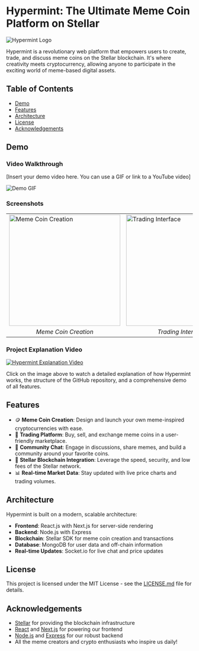 # Hypermint: The Ultimate Meme Coin Platform on Stellar

![Hypermint Logo](![logo-no-background](https://github.com/user-attachments/assets/ba03712c-c216-4ab2-8174-2d0bb4b99d2c))

Hypermint is a revolutionary web platform that empowers users to create, trade, and discuss meme coins on the Stellar blockchain. It's where creativity meets cryptocurrency, allowing anyone to participate in the exciting world of meme-based digital assets.

## Table of Contents

- [Demo](#demo)
- [Features](#features)
- [Architecture](#architecture)
- [License](#license)
- [Acknowledgements](#acknowledgements)

## Demo

### Video Walkthrough
[Insert your demo video here. You can use a GIF or link to a YouTube video]

![Demo GIF](link-to-your-demo-gif.gif)

### Screenshots

<table>
  <tr>
    <td><img src="link-to-screenshot1.png" alt="Meme Coin Creation" width="300"/></td>
    <td><img src="link-to-screenshot2.png" alt="Trading Interface" width="300"/></td>
    <td><img src="link-to-screenshot3.png" alt="Community Chat" width="300"/></td>
  </tr>
  <tr>
    <td align="center"><em>Meme Coin Creation</em></td>
    <td align="center"><em>Trading Interface</em></td>
    <td align="center"><em>Community Chat</em></td>
  </tr>
</table>

### Project Explanation Video

[![Hypermint Explanation Video](link-to-video-thumbnail.png)](https://www.loom.com/share/your-loom-video-id)

Click on the image above to watch a detailed explanation of how Hypermint works, the structure of the GitHub repository, and a comprehensive demo of all features.

## Features

- 🪙 **Meme Coin Creation**: Design and launch your own meme-inspired cryptocurrencies with ease.
- 💱 **Trading Platform**: Buy, sell, and exchange meme coins in a user-friendly marketplace.
- 💬 **Community Chat**: Engage in discussions, share memes, and build a community around your favorite coins.
- 🌟 **Stellar Blockchain Integration**: Leverage the speed, security, and low fees of the Stellar network.
- 📊 **Real-time Market Data**: Stay updated with live price charts and trading volumes.


## Architecture

Hypermint is built on a modern, scalable architecture:

- **Frontend**: React.js with Next.js for server-side rendering
- **Backend**: Node.js with Express
- **Blockchain**: Stellar SDK for meme coin creation and transactions
- **Database**: MongoDB for user data and off-chain information
- **Real-time Updates**: Socket.io for live chat and price updates

## License

This project is licensed under the MIT License - see the [LICENSE.md](LICENSE.md) file for details.

## Acknowledgements

- [Stellar](https://www.stellar.org/) for providing the blockchain infrastructure
- [React](https://reactjs.org/) and [Next.js](https://nextjs.org/) for powering our frontend
- [Node.js](https://nodejs.org/) and [Express](https://expressjs.com/) for our robust backend
- All the meme creators and crypto enthusiasts who inspire us daily!
